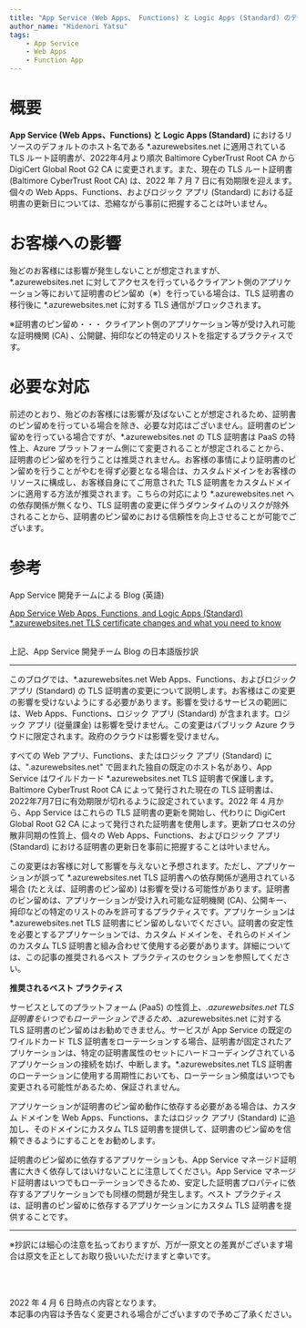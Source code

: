 ```yaml
---
title: "App Service (Web Apps、 Functions) と Logic Apps (Standard) のデフォルトのホスト名に適用されているルート証明書が2022年4月1日より順次変更されます"
author_name: "Hidenori Yatsu"
tags:
    - App Service
    - Web Apps
    - Function App
---
```


# 概要

**App Service (Web Apps、Functions) と Logic Apps (Standard)** におけるリソースのデフォルトのホスト名である *.azurewebsites.net に適用されている TLS ルート証明書が、2022年4月より順次 Baltimore CyberTrust Root CA から DigiCert Global Root G2 CA に変更されます。また、現在の TLS ルート証明書 (Baltimore CyberTrust Root CA) は、2022 年 7 月 7 日に有効期限を迎えます。個々の Web Apps、Functions、およびロジック アプリ (Standard) における証明書の更新日については、恐縮ながら事前に把握することは叶いません。

# お客様への影響
 殆どのお客様には影響が発生しないことが想定されますが、*.azurewebsites.net に対してアクセスを行っているクライアント側のアプリケーション等において証明書のピン留め（※）を行っている場合は、TLS 証明書の移行後に *.azurewebsites.net に対する TLS 通信がブロックされます。

※証明書のピン留め・・・
クライアント側のアプリケーション等が受け入れ可能な証明機関 (CA) 、公開鍵、拇印などの特定のリストを指定するプラクティスです。

# 必要な対応
前述のとおり、殆どのお客様には影響が及ばないことが想定されるため、証明書のピン留めを行っている場合を除き、必要な対応はございません。証明書のピン留めを行っている場合ですが、*.azurewebsites.net の TLS 証明書は PaaS の特性上、Azure プラットフォーム側にて変更されることが想定されることから、証明書のピン留めを行うことは推奨されません。お客様の事情により証明書のピン留めを行うことがやむを得ず必要となる場合は、カスタムドメインをお客様のリソースに構成し、お客様自身にてご用意された TLS 証明書をカスタムドメインに適用する方法が推奨されます。こちらの対応により *.azurewebsites.net への依存関係が無くなり、TLS 証明書の変更に伴うダウンタイムのリスクが除外されることから、証明書のピン留めにおける信頼性を向上させることが可能でございます。

# 参考
 
App Service 開発チームによる Blog (英語)

[App Service Web Apps, Functions, and Logic Apps (Standard) *.azurewebsites.net TLS certificate changes and what you need to know](https://azure.github.io/AppService/2022/03/22/Default-Cert-Renew.html)

<BR>
上記、App Service 開発チーム Blog の日本語版抄訳

---
このブログでは、*.azurewebsites.net Web Apps、Functions、およびロジック アプリ (Standard) の TLS 証明書の変更について説明します。お客様はこの変更の影響を受けないようにする必要があります。影響を受けるサービスの範囲には、Web Apps、Functions、ロジック アプリ (Standard) が含まれます。ロジック アプリ (従量課金) は影響を受けません。この変更はパブリック Azure クラウドに限定されます。政府のクラウドは影響を受けません。

すべての Web アプリ、Functions、またはロジック アプリ (Standard) には、"<resource-name>.azurewebsites.net" で囲まれた独自の既定のホスト名があり、App Service はワイルドカード *.azurewebsites.net TLS 証明書で保護します。Baltimore CyberTrust Root CA によって発行された現在の TLS 証明書は、2022年7月7日に有効期限が切れるように設定されています。2022 年 4 月から、App Service はこれらの TLS 証明書の更新を開始し、代わりに DigiCert Global Root G2 CA によって発行された証明書を使用します。更新プロセスの分散非同期の性質上、個々の Web Apps、Functions、およびロジック アプリ (Standard) における証明書の更新日を事前に把握することは叶いません。

この変更はお客様に対して影響を与えないと予想されます。ただし、アプリケーションが誤って *.azurewebsites.net TLS 証明書への依存関係が適用されている場合 (たとえば、証明書のピン留め) は影響を受ける可能性があります。証明書のピン留めは、アプリケーションが受け入れ可能な証明機関 (CA)、公開キー、拇印などの特定のリストのみを許可するプラクティスです。アプリケーションは *.azurewebsites.net TLS 証明書にピン留めしないでください。証明書の安定性を必要とするアプリケーションでは、カスタム ドメインを、それらのドメインのカスタム TLS 証明書と組み合わせて使用する必要があります。詳細については、この記事の推奨されるベスト プラクティスのセクションを参照してください。

**推奨されるベスト プラクティス**

サービスとしてのプラットフォーム (PaaS) の性質上、*.azurewebsites.net TLS 証明書をいつでもローテーションできるため、*.azurewebsites.net に対する TLS 証明書のピン留めはお勧めできません。サービスが App Service の既定のワイルドカード TLS 証明書をローテーションする場合、証明書が固定されたアプリケーションは、特定の証明書属性のセットにハードコーディングされているアプリケーションの接続を妨げ、中断します。*.azurewebsites.net TLS 証明書のローテーションに使用する周期性においても、ローテーション頻度はいつでも変更される可能性があるため、保証されません。

アプリケーションが証明書のピン留め動作に依存する必要がある場合は、カスタム ドメインを Web Apps、Functions、またはロジック アプリ (Standard) に追加し、そのドメインにカスタム TLS 証明書を提供して、証明書のピン留めを信頼できるようにすることをお勧めします。

証明書のピン留めに依存するアプリケーションも、App Service マネージド証明書に大きく依存してはいけないことに注意してください。App Service マネージド証明書はいつでもローテーションできるため、安定した証明書プロパティに依存するアプリケーションでも同様の問題が発生します。ベスト プラクティスは、証明書のピン留めに依存するアプリケーションにカスタム TLS 証明書を提供することです。

---
※抄訳には細心の注意を払っておりますが、万が一原文との差異がございます場合は原文を正としてお取り扱いいただけますと幸いです。

<br>
<br>

2022 年 4 月 6 日時点の内容となります。<br>
本記事の内容は予告なく変更される場合がございますので予めご了承ください。

<br>
<br>
